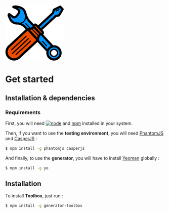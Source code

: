 <img src="./tools.png" style="display:inline-block;margin:0 auto;max-width:100%;height:auto;width:auto;" />

# Get started

## Installation & dependencies

### Requirements

First, you will need [![node](https://img.shields.io/node/v/gh-badges.svg?maxAge=2592000)]() and [npm](https://npmjs.org/) installed in your system.

Then, if you want to use the **testing environment**, you will need [PhantomJS](http://phantomjs.org/) and [CasperJS](http://casperjs.org/) :

````bash
$ npm install -g phantomjs casperjs
````

And finally, to use the **generator**, you will have to install [Yeoman](http://yeoman.io/) globally :

````bash
$ npm install -g yo
````

## Installation

To install **Toolbox**, just run :

````bash
$ npm install -g generator-toolbox
````

